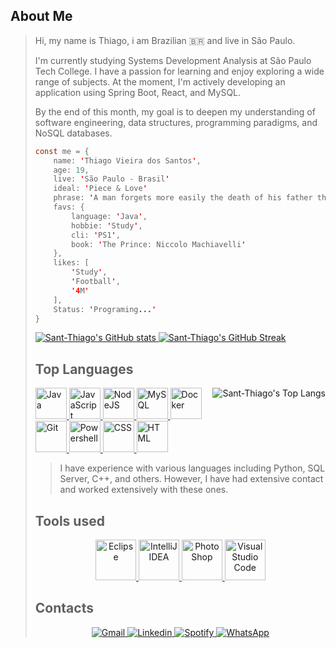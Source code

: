 ## About Me
> Hi, my name is Thiago, i am Brazilian 🇧🇷 and live in São Paulo.
> 
> I'm currently studying Systems Development Analysis at São Paulo Tech College. I have a passion for learning and enjoy exploring a wide range of subjects. At the moment, I'm actively developing an application using Spring Boot, React, and MySQL.
>
> By the end of this month, my goal is to deepen my understanding of software engineering, data structures, programming paradigms, and NoSQL databases.
>
> ```java script
> const me = {
>     name: 'Thiago Vieira dos Santos',
>     age: 19,
>     live: 'São Paulo - Brasil'
>     ideal: 'Piece & Love'
>     phrase: 'A man forgets more easily the death of his father than the loss of his estate.'
>     favs: {
>         language: 'Java',
>         hobbie: 'Study',
>         cli: 'PS1',
>         book: 'The Prince: Niccolo Machiavelli'
>     },
>     likes: [
>         'Study',
>         'Football',
>         '4M'
>     ],
>     Status: 'Programing...'
> }
> ```
> <p>
>     <a href="https://github.com/anuraghazra/github-readme-stats" align="left">
>         <img src="https://github-readme-stats.vercel.app/api?username=Sant-Thiago&theme=monokai&card_width=380" alt="Sant-Thiago's GitHub stats"/>
>     </a>
>     <a href="https://git.io/streak-stats" align="right">
>         <img src="https://streak-stats.demolab.com/?user=Sant-Thiago&theme=monokai&card_width=380" alt="Sant-Thiago's GitHub Streak"/>
>     </a>
> </p>
> 
> 
> ## Top Languages 
> <p>
>     <a href="https://github.com/anuraghazra/github-readme-stats">
>         <img align="right" src="https://github-readme-stats.vercel.app/api/top-langs/?username=Sant-Thiago&theme=monokai&langs_count=3&hide_title=true" alt="Sant-Thiago's Top Langs"/>
>     </a>
>     <a href="https://devicon.dev" align="left">
>         <img src="https://cdn.jsdelivr.net/gh/devicons/devicon@latest/icons/java/java-original.svg" alt="Java" width="50" height="50"/>
>         <img src="https://cdn.jsdelivr.net/gh/devicons/devicon@latest/icons/javascript/javascript-original.svg" alt="JavaScript" width="50" height="50"/>
>         <img src="https://cdn.jsdelivr.net/gh/devicons/devicon@latest/icons/nodejs/nodejs-original.svg" alt="NodeJS" width="50" height="50"/>
>         <img src="https://cdn.jsdelivr.net/gh/devicons/devicon@latest/icons/mysql/mysql-original.svg" alt="MySQL" width="50" height="50"/>
>         <img src="https://cdn.jsdelivr.net/gh/devicons/devicon@latest/icons/docker/docker-original.svg" alt="Docker" width="50" height="50"/>
>         <img src="https://cdn.jsdelivr.net/gh/devicons/devicon@latest/icons/git/git-original.svg" alt="Git" width="50" height="50"/>
>         <img src="https://cdn.jsdelivr.net/gh/devicons/devicon@latest/icons/powershell/powershell-original.svg" alt="Powershell" width="50" height="50"/>
>         <img src="https://cdn.jsdelivr.net/gh/devicons/devicon@latest/icons/css3/css3-original.svg" alt="CSS" width="50" height="50"/>
>         <img src="https://cdn.jsdelivr.net/gh/devicons/devicon@latest/icons/html5/html5-original.svg" alt="HTML" width="50" height="50"/>
>     </a>
>     <blockquote align="left">
>         I have experience with various languages including Python, SQL Server, C++, and others. However, I have had extensive contact and worked extensively with these ones.
>     </blockquote>
> </p>
> 
> 
> ## Tools used
> <p align="center">
>     <a href="https://skillicons.dev/icons?i=eclipse,idea,ps,vscode">
>         <img src="https://skillicons.dev/icons?i=eclipse" alt="Eclipse" width="65" height="65">
>         <img src="https://skillicons.dev/icons?i=idea" alt="IntelliJ IDEA" width="65" height="65">
>         <img src="https://skillicons.dev/icons?i=ps" alt="PhotoShop" width="65" height="65">
>         <img src="https://skillicons.dev/icons?i=vscode" alt="VisualStudio Code" width="65" height="65">
>     </a>
> </p>
> 
> 
> ## Contacts
> <p align="center">
>     <a href="mailto:thiagovieirab2b@gmail.com">
>         <img src="https://img.shields.io/badge/Gmail-D14836?style=for-the-badge&logo=gmail&logoColor=white" alt="Gmail"/>
>     </a>
>     <a href="https://www.linkedin.com/in/thiago-vieira-823a372a5/">
>         <img src="https://img.shields.io/badge/LinkedIn-0077B5?style=for-the-badge&logo=linkedin&logoColor=white" alt="Linkedin"/>
>     </a>
>     <a href="https://open.spotify.com/playlist/2M0ALlUIuFowutFOdoZ4Yj?si=d0fc8f4c5ab243dd">
>         <img src="https://img.shields.io/badge/Spotify-1ED760?&style=for-the-badge&logo=spotify&logoColor=white" alt="Spotify"/>
>     </a>
>     <a href="https://wa.me/5511991251903?text=Hi,%20i'm%20waiting%20you,%20feel%20free%20to%20call%20me">
>         <img src="https://img.shields.io/badge/WhatsApp-25D366?style=for-the-badge&logo=whatsapp&logoColor=white" alt="WhatsApp"/>
>     </a>
> </p>
>  
